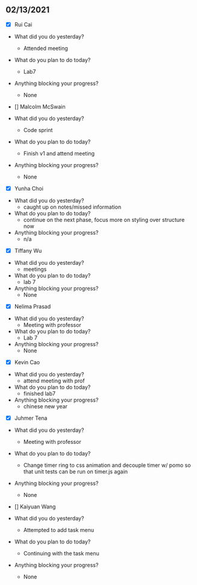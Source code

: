 
## 02/13/2021
 
- [x] Rui Cai 
- What did you do yesterday?
  - Attended meeting
- What do you plan to do today?
  - Lab7
- Anything blocking your progress?
  - None



- [] Malcolm McSwain
- What did you do yesterday?
  - Code sprint
- What do you plan to do today?
  - Finish v1 and attend meeting
- Anything blocking your progress?
  - None



- [x] Yunha Choi
- What did you do yesterday?
  - caught up on notes/missed information
- What do you plan to do today?
  - continue on the next phase, focus more on styling over structure now
- Anything blocking your progress?
  - n/a



- [x] Tiffany Wu
- What did you do yesterday?
  - meetings
- What do you plan to do today?
  - lab 7
- Anything blocking your progress?
  - None


- [x] Nelima Prasad
- What did you do yesterday?
  - Meeting with professor
- What do you plan to do today?
  - Lab 7
- Anything blocking your progress?
  - None


- [x] Kevin Cao
- What did you do yesterday?
  - attend meeting with prof
- What do you plan to do today?
  - finished lab7
- Anything blocking your progress?
  - chinese new year



- [x] Juhmer Tena
- What did you do yesterday?
  - Meeting with professor
- What do you plan to do today?
  - Change timer ring to css animation and decouple timer w/ pomo so that unit tests can be run on timer.js again
- Anything blocking your progress?
  - None


- [] Kaiyuan Wang
- What did you do yesterday?
  - Attempted to add task menu
- What do you plan to do today?
  - Continuing with the task menu
- Anything blocking your progress?
  - None